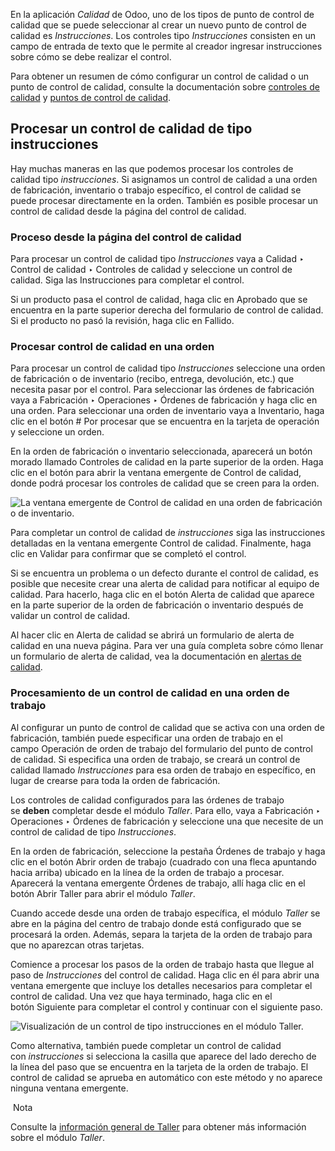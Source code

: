 En la aplicación _Calidad_ de Odoo, uno de los tipos de punto de control de calidad que se puede seleccionar al crear un nuevo punto de control de calidad es _Instrucciones_. Los controles tipo _Instrucciones_ consisten en un campo de entrada de texto que le permite al creador ingresar instrucciones sobre cómo se debe realizar el control.

Para obtener un resumen de cómo configurar un control de calidad o un punto de control de calidad, consulte la documentación sobre [controles de calidad](https://www.odoo.com/documentation/17.0/es/applications/inventory_and_mrp/quality/quality_management/quality_checks.html#quality-quality-management-quality-checks) y [puntos de control de calidad](https://www.odoo.com/documentation/17.0/es/applications/inventory_and_mrp/quality/quality_management/quality_control_points.html#quality-quality-management-quality-control-points).

## Procesar un control de calidad de tipo instrucciones[](https://www.odoo.com/documentation/17.0/es/applications/inventory_and_mrp/quality/quality_check_types/instructions_check.html#process-an-instructions-quality-check "Enlazar permanentemente con este título")

Hay muchas maneras en las que podemos procesar los controles de calidad tipo _instrucciones_. Si asignamos un control de calidad a una orden de fabricación, inventario o trabajo específico, el control de calidad se puede procesar directamente en la orden. También es posible procesar un control de calidad desde la página del control de calidad.

### Proceso desde la página del control de calidad[](https://www.odoo.com/documentation/17.0/es/applications/inventory_and_mrp/quality/quality_check_types/instructions_check.html#process-from-the-quality-check-s-page "Enlazar permanentemente con este título")

Para procesar un control de calidad tipo _Instrucciones_ vaya a Calidad ‣ Control de calidad ‣ Controles de calidad y seleccione un control de calidad. Siga las Instrucciones para completar el control.

Si un producto pasa el control de calidad, haga clic en Aprobado que se encuentra en la parte superior derecha del formulario de control de calidad. Si el producto no pasó la revisión, haga clic en Fallido.

### Procesar control de calidad en una orden[](https://www.odoo.com/documentation/17.0/es/applications/inventory_and_mrp/quality/quality_check_types/instructions_check.html#process-quality-check-on-an-order "Enlazar permanentemente con este título")

Para procesar un control de calidad tipo _Instrucciones_ seleccione una orden de fabricación o de inventario (recibo, entrega, devolución, etc.) que necesita pasar por el control. Para seleccionar las órdenes de fabricación vaya a Fabricación ‣ Operaciones ‣ Órdenes de fabricación y haga clic en una orden. Para seleccionar una orden de inventario vaya a Inventario, haga clic en el botón # Por procesar que se encuentra en la tarjeta de operación y seleccione un orden.

En la orden de fabricación o inventario seleccionada, aparecerá un botón morado llamado Controles de calidad en la parte superior de la orden. Haga clic en el botón para abrir la ventana emergente de Control de calidad, donde podrá procesar los controles de calidad que se creen para la orden.

![La ventana emergente de Control de calidad en una orden de fabricación o de inventario.](https://www.odoo.com/documentation/17.0/es/_images/quality-check-pop-up.png)

Para completar un control de calidad de _instrucciones_ siga las instrucciones detalladas en la ventana emergente Control de calidad. Finalmente, haga clic en Validar para confirmar que se completó el control.

Si se encuentra un problema o un defecto durante el control de calidad, es posible que necesite crear una alerta de calidad para notificar al equipo de calidad. Para hacerlo, haga clic en el botón Alerta de calidad que aparece en la parte superior de la orden de fabricación o inventario después de validar un control de calidad.

Al hacer clic en Alerta de calidad se abrirá un formulario de alerta de calidad en una nueva página. Para ver una guía completa sobre cómo llenar un formulario de alerta de calidad, vea la documentación en [alertas de calidad](https://www.odoo.com/documentation/17.0/es/applications/inventory_and_mrp/quality/quality_management/quality_alerts.html#quality-quality-management-quality-alerts).

### Procesamiento de un control de calidad en una orden de trabajo[](https://www.odoo.com/documentation/17.0/es/applications/inventory_and_mrp/quality/quality_check_types/instructions_check.html#process-work-order-quality-check "Enlazar permanentemente con este título")

Al configurar un punto de control de calidad que se activa con una orden de fabricación, también puede especificar una orden de trabajo en el campo Operación de orden de trabajo del formulario del punto de control de calidad. Si especifica una orden de trabajo, se creará un control de calidad llamado _Instrucciones_ para esa orden de trabajo en específico, en lugar de crearse para toda la orden de fabricación.

Los controles de calidad configurados para las órdenes de trabajo se **deben** completar desde el módulo _Taller_. Para ello, vaya a Fabricación ‣ Operaciones ‣ Órdenes de fabricación y seleccione una que necesite de un control de calidad de tipo _Instrucciones_.

En la orden de fabricación, seleccione la pestaña Órdenes de trabajo y haga clic en el botón Abrir orden de trabajo (cuadrado con una fleca apuntando hacia arriba) ubicado en la línea de la orden de trabajo a procesar. Aparecerá la ventana emergente Órdenes de trabajo, allí haga clic en el botón Abrir Taller para abrir el módulo _Taller_.

Cuando accede desde una orden de trabajo específica, el módulo _Taller_ se abre en la página del centro de trabajo donde está configurado que se procesará la orden. Además, separa la tarjeta de la orden de trabajo para que no aparezcan otras tarjetas.

Comience a procesar los pasos de la orden de trabajo hasta que llegue al paso de _Instrucciones_ del control de calidad. Haga clic en él para abrir una ventana emergente que incluye los detalles necesarios para completar el control de calidad. Una vez que haya terminado, haga clic en el botón Siguiente para completar el control y continuar con el siguiente paso.

![Visualización de un control de tipo instrucciones en el módulo Taller.](https://www.odoo.com/documentation/17.0/es/_images/instructions-check-shop-floor.png)

Como alternativa, también puede completar un control de calidad con _instrucciones_ si selecciona la casilla que aparece del lado derecho de la línea del paso que se encuentra en la tarjeta de la orden de trabajo. El control de calidad se aprueba en automático con este método y no aparece ninguna ventana emergente.

 Nota

Consulte la [información general de Taller](https://www.odoo.com/documentation/17.0/es/applications/inventory_and_mrp/manufacturing/shop_floor/shop_floor_overview.html#manufacturing-shop-floor-shop-floor-overview) para obtener más información sobre el módulo _Taller_.